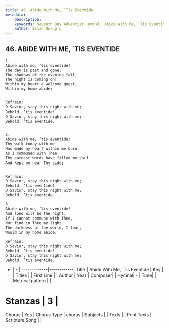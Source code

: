 ```yaml
---
title: 46. Abide With Me, `Tis Eventide
metadata:
    description: 
    keywords: Seventh Day Adventist Hymnal, Abide With Me, `Tis Eventide, , 
    author: Brian Onang'o
---
```



## 46. ABIDE WITH ME, `TIS EVENTIDE

```txt
1.
Abide with me, ’tis eventide!
The day is past and gone;
The shadows of the evening fall;
The night is coming on!
Within my heart a welcome guest,
Within my home abide;


Refrain:
O Savior, stay this night with me;
Behold, ’tis eventide!
O Savior, stay this night with me;
Behold, ’tis eventide.


2.
Abide with me, ’tis eventide!
Thy walk today with me
Has made my heart within me burn,
As I communed with Thee.
Thy earnest words have filled my soul
And kept me near Thy side;


Refrain:
O Savior, stay this night with me;
Behold, ’tis eventide!
O Savior, stay this night with me;
Behold, ’tis eventide.

3.
Abide with me, ’tis eventide!
And lone will be the night,
If I cannot commune with Thee,
Nor find in Thee my light.
The darkness of the world, I fear,
Would in my home abide;

Refrain:
O Savior, stay this night with me;
Behold, ’tis eventide!
O Savior, stay this night with me;
Behold, ’tis eventide.

```

- |   -  |
-------------|------------|
Title | Abide With Me, `Tis Eventide |
Key |  |
Titles |  |
First Line |  |
Author | 
Year | 
Composer|  |
Hymnal|  - |
Tune|  |
Metrical pattern | |
# Stanzas | 3 |
Chorus | Yes |
Chorus Type | chorus |
Subjects |  |
Texts |  |
Print Texts | 
Scripture Song |  |
  
